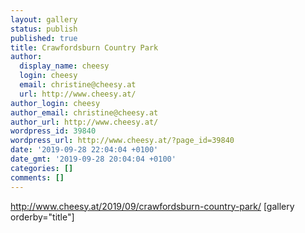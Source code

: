 ```yaml
---
layout: gallery
status: publish
published: true
title: Crawfordsburn Country Park
author:
  display_name: cheesy
  login: cheesy
  email: christine@cheesy.at
  url: http://www.cheesy.at/
author_login: cheesy
author_email: christine@cheesy.at
author_url: http://www.cheesy.at/
wordpress_id: 39840
wordpress_url: http://www.cheesy.at/?page_id=39840
date: '2019-09-28 22:04:04 +0100'
date_gmt: '2019-09-28 20:04:04 +0100'
categories: []
comments: []
---
```

http://www.cheesy.at/2019/09/crawfordsburn-country-park/
[gallery orderby="title"]
